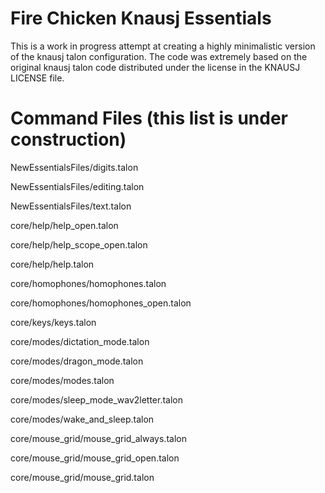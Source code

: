 # Fire Chicken Knausj Essentials
This is a work in progress attempt at creating a highly minimalistic version of the knausj talon configuration. The code was extremely based on the original knausj talon code distributed under the license in the KNAUSJ LICENSE file.

# Command Files (this list is under construction)
NewEssentialsFiles/digits.talon

NewEssentialsFiles/editing.talon

NewEssentialsFiles/text.talon

core/help/help_open.talon

core/help/help_scope_open.talon

core/help/help.talon

core/homophones/homophones.talon

core/homophones/homophones_open.talon

core/keys/keys.talon

core/modes/dictation_mode.talon

core/modes/dragon_mode.talon

core/modes/modes.talon

core/modes/sleep_mode_wav2letter.talon

core/modes/wake_and_sleep.talon

core/mouse_grid/mouse_grid_always.talon

core/mouse_grid/mouse_grid_open.talon

core/mouse_grid/mouse_grid.talon

